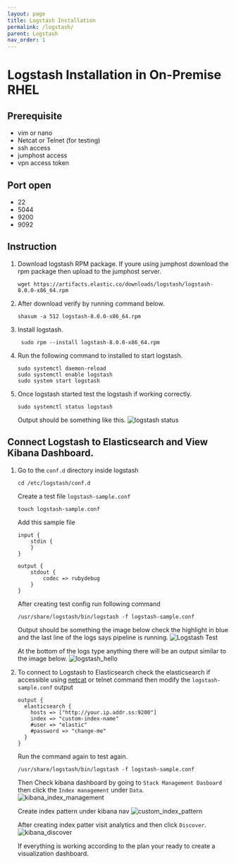 ```yaml
---
layout: page
title: Logstash Installation
permalink: /logstash/
parent: Logstash
nav_order: 1
---
```


# Logstash Installation in On-Premise RHEL

## Prerequisite
* vim or nano
* Netcat or Telnet (for testing)
* ssh access
* jumphost access
* vpn access token

## Port open
* 22
* 5044
* 9200
* 9092


## Instruction

1. Download logstash RPM package. If youre using jumphost download the rpm package then upload to the jumphost server.
    ```
    wget https://artifacts.elastic.co/downloads/logstash/logstash-8.0.0-x86_64.rpm
    ```
2. After download verify by running command below.

    ```
    shasum -a 512 logstash-8.0.0-x86_64.rpm 
    ```
3. Install logstash.

    ```
     sudo rpm --install logstash-8.0.0-x86_64.rpm
    ```
4. Run the following command to installed to start logstash.

    ```
    sudo systemctl daemon-reload
    sudo systemctl enable logstash
    sudo system start logstash
    ```
5. Once logstash started test the logstash if working correctly.

    ```
    sudo systemctl status logstash
    ```
    Output should be something like this.
    ![logstash status](/elk_nehr/images/logstash_status.png)

## Connect Logstash to Elasticsearch and View Kibana Dashboard.

1. Go to the `conf.d` directory inside logstash

    ```
    cd /etc/logstash/conf.d
    ```
    Create a test file `logstash-sample.conf`

    ```
    touch logstash-sample.conf
    ```

    Add this sample file

    ```
    input {
        stdin {
        }
    }

    output {
        stdout {
            codec => rubydebug
        }
    }
    ```

    After creating test config run following command

    ```
    /usr/share/logstash/bin/logstash -f logstash-sample.conf
    ```

    Output should be something the image below check the highlight in blue and the last line of the logs says pipeline is running.
    ![Logstash Test](/elk_nehr/images/logstash_test.png)

    At the bottom of the logs type anything there will be an output similar to the image below.
    ![logstash_hello](/elk_nehr/images/logstash_hello.png)

2. To connect to Logstash to Elasticsearch check the elasticsearch if accessible using [netcat](/kibana/#setting-up-kibana) or telnet command then modify the `logstash-sample.conf` output

    ```
    output {
      elasticsearch {
        hosts => ["http://your.ip.addr.ss:9200"]
        index => "custom-index-name"
        #user => "elastic"
        #password => "change-me"
      }
    }
    ```
    Run the command again to test again.

    ```
    /usr/share/logstash/bin/logstash -f logstash-sample.conf
    ```

    Then Check kibana dashboard by going to `Stack Management Dasboard` then click the `Index management` under `Data`.
    ![kibana_index_management](/elk_nehr/images/kibana_index_management.png)

    Create index pattern under kibana nav
    ![custom_index_pattern](/elk_nehr/images/custom_index_pattern.png)

    After creating index patter visit analytics and then click `Discover`.
    ![kibana_discover](/elk_nehr/images/kibana_discover.png)

    If everything is working according to the plan your ready to create a visualization dashboard.